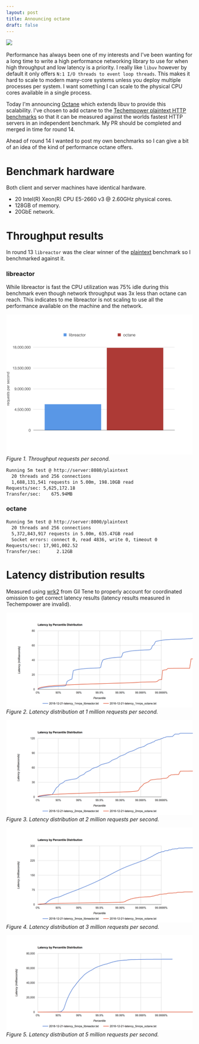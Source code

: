 ```yaml
---
layout: post
title: Announcing octane
draft: false
---
```

<img src="https://raw.githubusercontent.com/simongui/octane/master/logo.png"/>

Performance has always been one of my interests and I've been wanting for a long time to write a high performance networking library to use for when high throughput and low latency is a priority. I really like `libuv` however by default it only offers `N:1 I/O threads to event loop threads`. This makes it hard to scale to modern many-core systems unless you deploy multiple processes per system. I want something I can scale to the physical CPU cores available in a single process.

Today I'm announcing [Octane](http://github.com/simongui/octane) which extends libuv to provide this scalability. I've chosen to add octane to the [Techempower plaintext HTTP benchmarks](https://www.techempower.com/benchmarks) so that it can be measured against the worlds fastest HTTP servers in an independent benchmark. My PR should be completed and merged in time for round 14.

Ahead of round 14 I wanted to post my own benchmarks so I can give a bit of an idea of the kind of performance octane offers.

# Benchmark hardware
Both client and server machines have identical hardware.

- 20 Intel(R) Xeon(R) CPU E5-2660 v3 @ 2.60GHz physical cores.
- 128GB of memory.
- 20GbE network.

# Throughput results
In round 13 `libreactor` was the clear winner of the [plaintext](https://www.techempower.com/benchmarks/#section=data-r13&hw=ph&test=plaintext) benchmark so I benchmarked against it.

### libreactor
While libreactor is fast the CPU utilization was 75% idle during this benchmark even though network throughput was 3x less than octane can reach. This indicates to me libreactor is not scaling to use all the performance available on the machine and the network.

<a target="_blank" href="/images/2016-12-21-throughput.png"><img src="/images/2016-12-21-throughput.png"/></a>
_Figure 1. Throughput requests per second._


```
Running 5m test @ http://server:8080/plaintext
  20 threads and 256 connections
  1,688,131,541 requests in 5.00m, 198.10GB read
Requests/sec: 5,625,172.18
Transfer/sec:    675.94MB
```

### octane

```
Running 5m test @ http://server:8000/plaintext
  20 threads and 256 connections
  5,372,843,917 requests in 5.00m, 635.47GB read
  Socket errors: connect 0, read 4836, write 0, timeout 0
Requests/sec: 17,901,002.52
Transfer/sec:      2.12GB
```

# Latency distribution results
Measured using [wrk2](https://github.com/giltene/wrk2) from Gil Tene to properly account for coordinated omission to get correct latency results (latency results measured in Techempower are invalid).

<a target="_blank" href="/images/2016-12-21-latency-1mrps.png"><img src="/images/2016-12-21-latency-1mrps.png"/></a>
_Figure 2. Latency distribution at 1 million requests per second._

<a target="_blank" href="/images/2016-12-21-latency-2mrps.png"><img src="/images/2016-12-21-latency-2mrps.png"/></a>
_Figure 3. Latency distribution at 2 million requests per second._

<a target="_blank" href="/images/2016-12-21-latency-3mrps.png"><img src="/images/2016-12-21-latency-3mrps.png"/></a>
_Figure 4. Latency distribution at 3 million requests per second._

<a target="_blank" href="/images/2016-12-21-latency-5mrps.png"><img src="/images/2016-12-21-latency-5mrps.png"/></a>
_Figure 5. Latency distribution at 5 million requests per second._
